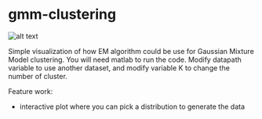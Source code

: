# gmm-clustering

![alt text](https://media.giphy.com/media/xUPGcuBDj7UZELwBKo/giphy.gif "GMM Clustering")

Simple visualization of how EM algorithm could be use for Gaussian Mixture Model clustering. You will need matlab to run the code.
Modify datapath variable to use another dataset, and modify variable K to change the number of cluster.

Feature work:
- interactive plot where you can pick a distribution to generate the data
